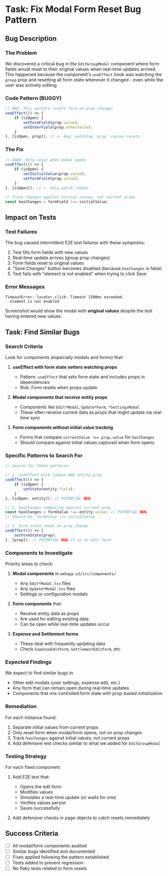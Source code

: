 # Task: Fix Modal Form Reset Bug Pattern

## Bug Description

### The Problem
We discovered a critical bug in the `EditGroupModal` component where form fields would reset to their original values when real-time updates arrived. This happened because the component's `useEffect` hook was watching the `group` prop and resetting all form state whenever it changed - even while the user was actively editing.

### Code Pattern (BUGGY)
```typescript
// BAD: This pattern resets form on prop changes
useEffect(() => {
    if (isOpen) {
        setFormField(prop.value);
        setOtherField(prop.otherValue);
    }
}, [isOpen, prop]); // <- Bug: watching 'prop' causes resets
```

### The Fix
```typescript
// GOOD: Only reset when modal opens
useEffect(() => {
    if (isOpen) {
        setInitialValue(prop.value);
        setFormField(prop.value);
    }
}, [isOpen]); // <- Only watch isOpen

// Track changes against initial values, not current props
const hasChanges = formField !== initialValue;
```

## Impact on Tests

### Test Failures
The bug caused intermittent E2E test failures with these symptoms:
1. Test fills form fields with new values
2. Real-time update arrives (group prop changes)
3. Form fields reset to original values
4. "Save Changes" button becomes disabled (because `hasChanges` is false)
5. Test fails with "element is not enabled" when trying to click Save

### Error Messages
```
TimeoutError: locator.click: Timeout 1500ms exceeded.
- element is not enabled
```

Screenshot would show the modal with **original values** despite the test having entered new values.

## Task: Find Similar Bugs

### Search Criteria
Look for components (especially modals and forms) that:

1. **useEffect with form state setters watching props**
   - Pattern: `useEffect` that sets form state and includes props in dependencies
   - Risk: Form resets when props update

2. **Modal components that receive entity props**
   - Components like `Edit*Modal`, `Update*Form`, `*SettingsModal`
   - These often receive current data as props that might update via real-time sync

3. **Form components without initial value tracking**
   - Forms that compare `currentValue !== prop.value` for `hasChanges`
   - Should compare against initial values captured when form opens

### Specific Patterns to Search For

```typescript
// Search for these patterns:

// 1. useEffect with isOpen AND entity prop
useEffect(() => {
    if (isOpen) {
        setState(entity.field);
    }
}, [isOpen, entity]); // POTENTIAL BUG

// 2. hasChanges comparing against current prop
const hasChanges = formValue !== entity.value; // POTENTIAL BUG
// Should be: formValue !== initialValue

// 3. Form state reset on prop change
useEffect(() => {
    setFormState(prop);
}, [prop]); // POTENTIAL BUG if in an edit form
```

### Components to Investigate

Priority areas to check:
1. **Modal components** in `webapp-v2/src/components/`
   - Any `Edit*Modal.tsx` files
   - Any `Update*Modal.tsx` files
   - Settings or configuration modals

2. **Form components** that:
   - Receive entity data as props
   - Are used for editing existing data
   - Can be open while real-time updates occur

3. **Expense and Settlement forms**
   - These deal with frequently updating data
   - Check `ExpenseEditForm`, `SettlementEditForm`, etc.

### Expected Findings

We expect to find similar bugs in:
- Other edit modals (user settings, expense edit, etc.)
- Any form that can remain open during real-time updates
- Components that mix controlled form state with prop-based initialization

### Remediation

For each instance found:
1. Separate initial values from current props
2. Only reset form when modal/form opens, not on prop changes
3. Track `hasChanges` against initial values, not current props
4. Add defensive test checks similar to what we added for `EditGroupModal`

### Testing Strategy

For each fixed component:
1. Add E2E test that:
   - Opens the edit form
   - Modifies values
   - Simulates a real-time update (or waits for one)
   - Verifies values persist
   - Saves successfully

2. Add defensive checks in page objects to catch resets immediately

## Success Criteria

- [ ] All modal/form components audited
- [ ] Similar bugs identified and documented
- [ ] Fixes applied following the pattern established
- [ ] Tests added to prevent regression
- [ ] No flaky tests related to form resets